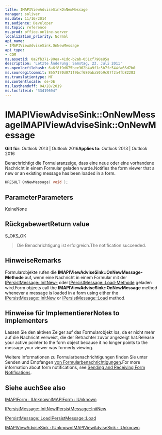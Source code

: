 ```yaml
---
title: IMAPIViewAdviseSinkOnNewMessage
manager: soliver
ms.date: 11/16/2014
ms.audience: Developer
ms.topic: reference
ms.prod: office-online-server
localization_priority: Normal
api_name:
- IMAPIViewAdviseSink.OnNewMessage
api_type:
- COM
ms.assetid: 0a2fb371-90ea-41dc-b2ab-051cf790e85a
description: 'Letzte Änderung: Samstag, 23. Juli 2011'
ms.openlocfilehash: 6a6f8f9d675bee362b4a9f1c5b7fc544fa66d7b0
ms.sourcegitcommit: 8657170d071f9bcf680aba50b9c07f2a4fb82283
ms.translationtype: MT
ms.contentlocale: de-DE
ms.lasthandoff: 04/28/2019
ms.locfileid: "33419604"
---
```

# <a name="imapiviewadvisesinkonnewmessage"></a><span data-ttu-id="41818-103">IMAPIViewAdviseSink::OnNewMessage</span><span class="sxs-lookup"><span data-stu-id="41818-103">IMAPIViewAdviseSink::OnNewMessage</span></span>

  
  
<span data-ttu-id="41818-104">**Gilt für**: Outlook 2013 | Outlook 2016</span><span class="sxs-lookup"><span data-stu-id="41818-104">**Applies to**: Outlook 2013 | Outlook 2016</span></span> 
  
<span data-ttu-id="41818-105">Benachrichtigt die Formularanzeige, dass eine neue oder eine vorhandene Nachricht in einem Formular geladen wurde.</span><span class="sxs-lookup"><span data-stu-id="41818-105">Notifies the form viewer that a new or an existing message has been loaded in a form.</span></span>
  
```cpp
HRESULT OnNewMessage( void );
```

## <a name="parameters"></a><span data-ttu-id="41818-106">Parameter</span><span class="sxs-lookup"><span data-stu-id="41818-106">Parameters</span></span>

<span data-ttu-id="41818-107">Keine</span><span class="sxs-lookup"><span data-stu-id="41818-107">None</span></span>
  
## <a name="return-value"></a><span data-ttu-id="41818-108">Rückgabewert</span><span class="sxs-lookup"><span data-stu-id="41818-108">Return value</span></span>

<span data-ttu-id="41818-109">S_OK</span><span class="sxs-lookup"><span data-stu-id="41818-109">S_OK</span></span> 
  
> <span data-ttu-id="41818-110">Die Benachrichtigung ist erfolgreich.</span><span class="sxs-lookup"><span data-stu-id="41818-110">The notification succeeded.</span></span>
    
## <a name="remarks"></a><span data-ttu-id="41818-111">Hinweise</span><span class="sxs-lookup"><span data-stu-id="41818-111">Remarks</span></span>

<span data-ttu-id="41818-112">Formularobjekte rufen die **IMAPIViewAdviseSink::OnNewMessage-Methode** auf, wenn eine Nachricht in einem Formular mit der [IPersistMessage::InitNew-](ipersistmessage-initnew.md) oder [IPersistMessage::Load-Methode](ipersistmessage-load.md) geladen wird.</span><span class="sxs-lookup"><span data-stu-id="41818-112">Form objects call the **IMAPIViewAdviseSink::OnNewMessage** method whenever a message is loaded in a form using either the [IPersistMessage::InitNew](ipersistmessage-initnew.md) or [IPersistMessage::Load](ipersistmessage-load.md) method.</span></span> 
  
## <a name="notes-to-implementers"></a><span data-ttu-id="41818-113">Hinweise für Implementierer</span><span class="sxs-lookup"><span data-stu-id="41818-113">Notes to implementers</span></span>

<span data-ttu-id="41818-114">Lassen Sie den aktiven Zeiger auf das Formularobjekt los, da er nicht mehr auf die Nachricht verweist, die der Betrachter zuvor angezeigt hat.</span><span class="sxs-lookup"><span data-stu-id="41818-114">Release your active pointer to the form object because it no longer points to the message your viewer was formerly viewing.</span></span> 
  
<span data-ttu-id="41818-115">Weitere Informationen zu Formularbenachrichtigungen finden Sie unter Senden und Empfangen [von Formularbenachrichtigungen](sending-and-receiving-form-notifications.md).</span><span class="sxs-lookup"><span data-stu-id="41818-115">For more information about form notifications, see [Sending and Receiving Form Notifications](sending-and-receiving-form-notifications.md).</span></span>
  
## <a name="see-also"></a><span data-ttu-id="41818-116">Siehe auch</span><span class="sxs-lookup"><span data-stu-id="41818-116">See also</span></span>



[<span data-ttu-id="41818-117">IMAPIForm : IUnknown</span><span class="sxs-lookup"><span data-stu-id="41818-117">IMAPIForm : IUnknown</span></span>](imapiformiunknown.md)
  
[<span data-ttu-id="41818-118">IPersistMessage::InitNew</span><span class="sxs-lookup"><span data-stu-id="41818-118">IPersistMessage::InitNew</span></span>](ipersistmessage-initnew.md)
  
[<span data-ttu-id="41818-119">IPersistMessage::Load</span><span class="sxs-lookup"><span data-stu-id="41818-119">IPersistMessage::Load</span></span>](ipersistmessage-load.md)
  
[<span data-ttu-id="41818-120">IMAPIViewAdviseSink : IUnknown</span><span class="sxs-lookup"><span data-stu-id="41818-120">IMAPIViewAdviseSink : IUnknown</span></span>](imapiviewadvisesinkiunknown.md)

